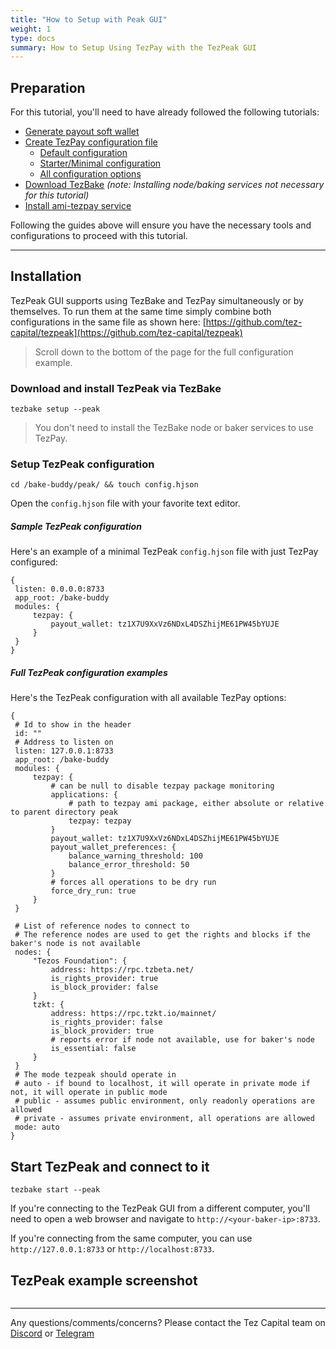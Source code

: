 ```yaml
---
title: "How to Setup with Peak GUI"
weight: 1
type: docs
summary: How to Setup Using TezPay with the TezPeak GUI
---
```


## Preparation

For this tutorial, you'll need to have already followed the following tutorials:
* [Generate payout soft wallet](/tezpay/tutorials/how-to-setup/#preparation-step-3---payout-wallet-optional)
* [Create TezPay configuration file](https://docs.tez.capital/tezpay/tutorials/how-to-setup/#setup-step-1a-configuration-file-simple)
  + [Default configuration](https://docs.tez.capital/tezpay/configuration/examples/default/)
  + [Starter/Minimal configuration](https://docs.tez.capital/tezpay/configuration/examples/starter/)
  + [All configuration options](https://docs.tez.capital/tezpay/configuration/examples/sample/)
* [Download TezBake](/tezbake/tutorials/how-to-bake/#download-and-copy-tezbake) _(note: Installing node/baking services not necessary for this tutorial)_
* [Install ami-tezpay service](https://github.com/tez-capital/ami-tezpay)

Following the guides above will ensure you have the necessary tools and configurations to proceed with this tutorial.

---

## Installation

TezPeak GUI supports using TezBake and TezPay simultaneously or by themselves. To run them at the same time simply combine both configurations in the same file as shown here: [https://github.com/tez-capital/tezpeak](https://github.com/tez-capital/tezpeak)

> Scroll down to the bottom of the page for the full configuration example.

### Download and install TezPeak via TezBake

   ```
   tezbake setup --peak
   ```

> You don't need to install the TezBake node or baker services to use TezPay.

### Setup TezPeak configuration

   ```
   cd /bake-buddy/peak/ && touch config.hjson
   ```

Open the `config.hjson` file with your favorite text editor. 

##### Sample TezPeak configuration

Here's an example of a minimal TezPeak `config.hjson` file with just TezPay configured:

   ```
{
    listen: 0.0.0.0:8733
    app_root: /bake-buddy
    modules: {
        tezpay: {
            payout_wallet: tz1X7U9XxVz6NDxL4DSZhijME61PW45bYUJE
        }
    }
}
   ```

##### Full TezPeak configuration examples

Here's the TezPeak configuration with all available TezPay options:

   ```
{
	# Id to show in the header
    id: ""
	# Address to listen on
    listen: 127.0.0.1:8733
    app_root: /bake-buddy
    modules: {
        tezpay: {
			# can be null to disable tezpay package monitoring
            applications: {
				# path to tezpay ami package, either absolute or relative to parent directory peak
                tezpay: tezpay
            }
            payout_wallet: tz1X7U9XxVz6NDxL4DSZhijME61PW45bYUJE
            payout_wallet_preferences: {
                balance_warning_threshold: 100
                balance_error_threshold: 50
            }
			# forces all operations to be dry run
            force_dry_run: true
        }
    }
	
	# List of reference nodes to connect to
	# The reference nodes are used to get the rights and blocks if the baker's node is not available
    nodes: {
        "Tezos Foundation": {
            address: https://rpc.tzbeta.net/
            is_rights_provider: true
            is_block_provider: false
        }
        tzkt: {
            address: https://rpc.tzkt.io/mainnet/
            is_rights_provider: false
            is_block_provider: true
	        # reports error if node not available, use for baker's node
            is_essential: false
        }
    }
	# The mode tezpeak should operate in
	# auto - if bound to localhost, it will operate in private mode if not, it will operate in public mode
	# public - assumes public environment, only readonly operations are allowed
	# private - assumes private environment, all operations are allowed
    mode: auto
}
   ```

## Start TezPeak and connect to it

   ```
   tezbake start --peak
   ```

If you're connecting to the TezPeak GUI from a different computer, you'll need to open a web browser and navigate to `http://<your-baker-ip>:8733`. 

If you're connecting from the same computer, you can use `http://127.0.0.1:8733` or `http://localhost:8733`.

## TezPeak example screenshot

![<TezPeak example screenshot>](/tezbake/tutorial/tezpeakexample.png) 

---

Any questions/comments/concerns? Please contact the Tez Capital team on
[Discord](https://discord.gg/cVGMA4MaNM) or [Telegram](https://t.me/tezcapital) 